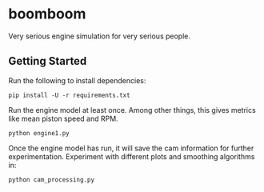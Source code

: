 # boomboom

Very serious engine simulation for very serious people.

## Getting Started

Run the following to install dependencies:
```
pip install -U -r requirements.txt
```

Run the engine model at least once. Among other things, this gives metrics like
mean piston speed and RPM.
```
python engine1.py
```

Once the engine model has run, it will save the cam information for further experimentation. Experiment with different plots and smoothing algorithms in:
```
python cam_processing.py
```
